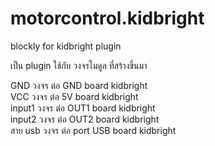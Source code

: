 # motorcontrol.kidbright
blockly for kidbright plugin

เป็น plugin ใช้กับ วงจรโมดูล ที่สร้างขึ้นมา

GND     วงจร ต่อ GND      board kidbright<br/>
VCC     วงจร ต่อ 5V       board kidbright<br/>
input1  วงจร ต่อ OUT1     board kidbright<br/>
input2  วงจร ต่อ OUT2     board kidbright<br/>
สาย usb วงจร ต่อ port USB board kidbright<br/>

